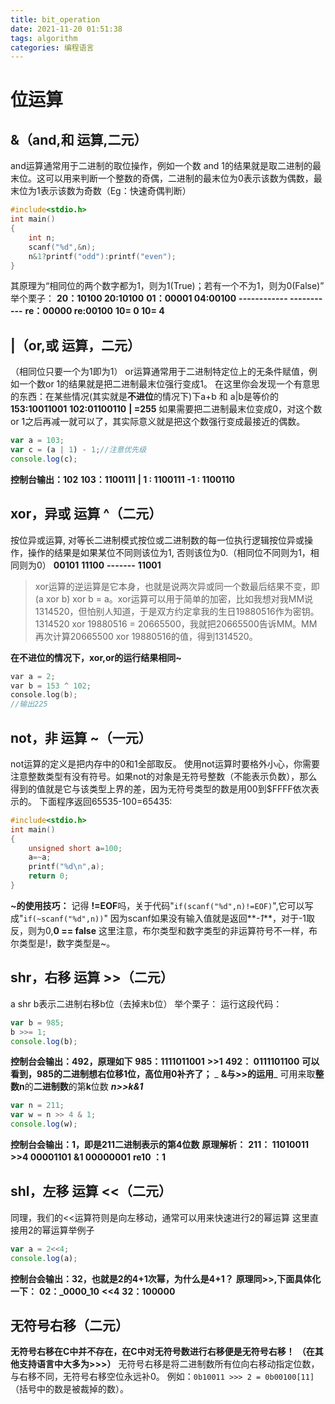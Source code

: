 ```yaml
---
title: bit_operation
date: 2021-11-20 01:51:38
tags: algorithm
categories: 编程语言
---
```

# 位运算
## &（and,和 运算,二元）
and运算通常用于二进制的取位操作，例如一个数 and 1的结果就是取二进制的最末位。这可以用来判断一个整数的奇偶，二进制的最末位为0表示该数为偶数，最末位为1表示该数为奇数（Eg：快速奇偶判断）
```c
#include<stdio.h>
int main()
{
    int n;
    scanf("%d",&n);
    n&1?printf("odd"):printf("even");
}
```
其原理为“相同位的两个数字都为1，则为1(True)；若有一个不为1，则为0(False)”
举个栗子：
**20：10100        20:10100**
**01：00001        04:00100**
**------------        -----------**
**re：00000         re:00100**
**10=  0               10= 4**
##  |（or,或 运算，二元）
（相同位只要一个为1即为1）
or运算通常用于二进制特定位上的无条件赋值，例如一个数or 1的结果就是把二进制最末位强行变成1。
在这里你会发现一个有意思的东西：在某些情况(其实就是**不进位**的情况下)下a+b 和 a|b是等价的
**153:10011001**
**102:01100110**
**|   =255**
如果需要把二进制最末位变成0，对这个数or 1之后再减一就可以了，其实际意义就是把这个数强行变成最接近的偶数。
```javascript
var a = 103;
var c = (a | 1) - 1;//注意优先级
console.log(c);
```
**控制台输出：102**
**103：1100111**
**| 1  :  1100111**
**-1   :   1100110**
## xor，异或 运算 ^（二元）
按位异或运算, 对等长二进制模式按位或二进制数的每一位执行逻辑按位异或操作，操作的结果是如果某位不同则该位为1, 否则该位为0.（相同位不同则为1，相同则为0）
**00101**
**11100**
**-------**
**11001**
> xor运算的逆运算是它本身，也就是说两次异或同一个数最后结果不变，即(a xor b) xor b = a。xor运算可以用于简单的加密，比如我想对我MM说1314520，但怕别人知道，于是双方约定拿我的生日19880516作为密钥。1314520 xor 19880516 = 20665500，我就把20665500告诉MM。MM再次计算20665500 xor 19880516的值，得到1314520。

**在不进位的情况下，xor,or的运行结果相同~**
```c
var a = 2;
var b = 153 ^ 102;
console.log(b);
//输出225
```
## not，非 运算 ~（一元）
not运算的定义是把内存中的0和1全部取反。
使用not运算时要格外小心，你需要注意整数类型有没有符号。如果not的对象是无符号整数（不能表示负数），那么得到的值就是它与该类型上界的差，因为无符号类型的数是用00到$FFFF依次表示的。
下面程序返回65535-100=65435:
```c
#include<stdio.h>
int main()
{
    unsigned short a=100;
    a=~a;
    printf("%d\n",a);
    return 0;
}
```
**~的使用技巧：**
记得 **!=EOF**吗，关于代码"`if(scanf("%d",n)!=EOF)`",它可以写成"`if(~scanf("%d",n))`"
因为scanf如果没有输入值就是返回**_-1_**，对于-1取反，则为0,**0 ==  false**
这里注意，布尔类型和数字类型的非运算符号不一样，布尔类型是!，数字类型是~。
## shr，右移 运算 >>（二元）
a shr b表示二进制右移b位（去掉末b位）
举个栗子：
运行这段代码：
```javascript
var b = 985;
b >>= 1;
console.log(b);
```
**控制台会输出：492，原理如下**
**985：1111011001**
**>>1**
**492： 0111101100**
**可以看到，985的二进制想右位移1位，高位用0补齐了；**
_ **&与>>的运用**_
可用来取**整数n**的**二进制数**的第**k**位数
**_n>>k&1_**
```javascript
var n = 211;
var w = n >> 4 & 1;
console.log(w);
```
**控制台会输出：1，即是211二进制表示的第4位数**
**原理解析：**
**211： 11010011**
**>>4    00001101**
**&1      00000001**
**re10 ：1**
## shl，左移 运算 <<（二元）
同理，我们的<<运算符则是向左移动，通常可以用来快速进行2的幂运算
这里直接用2的幂运算举例子
```javascript
var a = 2<<4;
console.log(a);
```
**控制台会输出：32，也就是2的4+1次幂，为什么是4+1？**
**原理同>>,下面具体化一下：**
**02：_0000_10**
**<<4**
**32：100000**
## 无符号右移（二元）
**无符号右移在C中并不存在，在C中对无符号数进行右移便是无符号右移！**
**（在其他支持语言中大多为>>>）**
无符号右移是将二进制数所有位向右移动指定位数，与右移不同，无符号右移空位永远补0。
例如：`0b10011 >>> 2 = 0b00100[11]`（括号中的数是被裁掉的数）。
​

# 
**​**

# 
